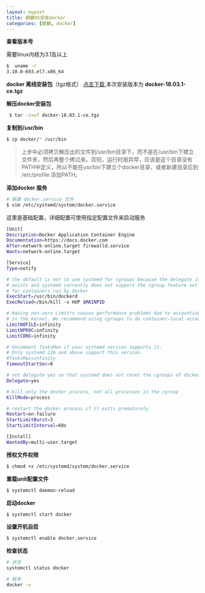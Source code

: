 ```yaml
---
layout: mypost
title: 麒麟OS安装docker
categories: [麒麟, docker]
---
```


**查看版本号**

需要linux内核为3.1及以上

```bash
$  uname -r
3.10.0-693.el7.x86_64
```

**docker 离线安装包**（tgz格式） [点击下载 ](https://download.docker.com/linux/static/stable/x86_64/) 本次安装版本为 **docker-18.03.1-ce.tgz**

**解压docker安装包**

```bash
 $ tar -zxvf docker-18.03.1-ce.tgz
```

**复制到/usr/bin**

```bash
$ cp docker/* /usr/bin
```

> 上步中必须拷贝解压出的文件到/usr/bin目录下，而不是在/usr/bin下建立文件夹，然后再整个拷过来。否则，运行时报异常，应该是这个目录没有PATH中定义，所以不能在usr/bin下建立个docker目录，或者新建目录后到 /etc/profile 添加PATH。

**添加docker 服务**

```bash
# 新建 docker.service 文件
$ vim /etc/systemd/system/docker.service
```

这里是基础配置，详细配置可使用指定配置文件来启动服务

```bash
[Unit]
Description=Docker Application Container Engine 
Documentation=https://docs.docker.com
After=network-online.target firewalld.service
Wants=network-online.target

[Service] 
Type=notify

# the default is not to use systemd for cgroups because the delegate issues still
# exists and systemd currently does not support the cgroup feature set required 
# for containers run by docker
ExecStart=/usr/bin/dockerd
ExecReload=/bin/kill -s HUP $MAINPID

# Having non-zero Limit*s causes performance problems due to accounting overhead 
# in the kernel. We recommend using cgroups to do container-local accounting.
LimitNOFILE=infinity
LimitNPROC=infinity
LimitCORE=infinity 

# Uncomment TasksMax if your systemd version supports it. 
# Only systemd 226 and above support this version. 
#TasksMax=infinity 
TimeoutStartSec=0 

# set delegate yes so that systemd does not reset the cgroups of docker containers 
Delegate=yes

# kill only the docker process, not all processes in the cgroup 
KillMode=process 

# restart the docker process if it exits prematurely 
Restart=on-failure 
StartLimitBurst=3
StartLimitInterval=60s

[Install]
WantedBy=multi-user.target

```

**授权文件权限**

```bash
$ chmod +x /etc/systemd/system/docker.service
```

**重载unit配置文件**

```bash
$ systemctl daemon-reload 
```

**启动docker**

```bash
$ systemctl start docker
```

 **设置开机自启**

```bash
$ systemctl enable docker.service
```

**检查状态**

```bash
# 状态
systemctl status docker 

# 版本
docker -v
```

